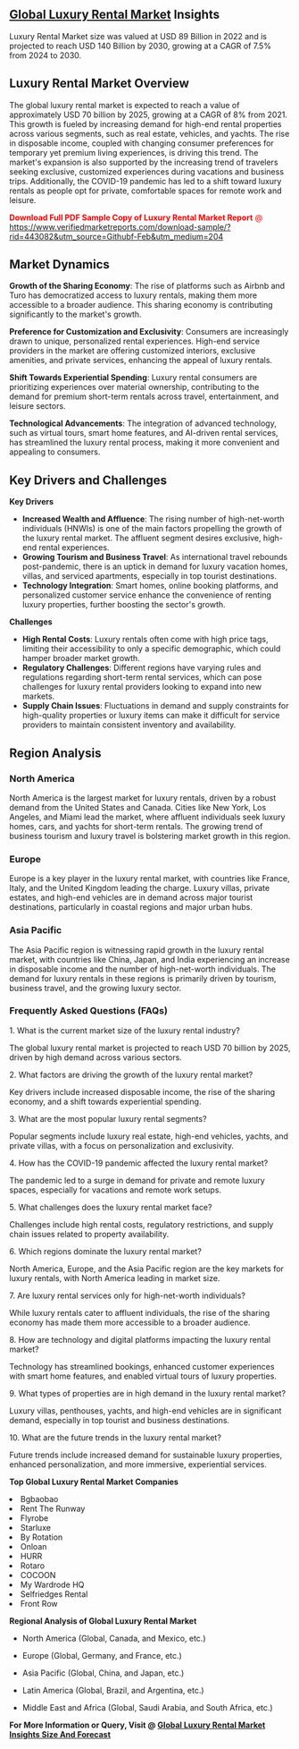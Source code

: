 <h2><a href="https://www.verifiedmarketreports.com/download-sample/?rid=443082&amp;utm_source=Githubf&amp;utm_medium=204" target="_blank">Global Luxury Rental Market</a> Insights</h2><p>Luxury Rental Market size was valued at USD 89 Billion in 2022 and is projected to reach USD 140 Billion by 2030, growing at a CAGR of 7.5% from 2024 to 2030.</p><p> <h2>Luxury Rental Market Overview</h2> <p>The global luxury rental market is expected to reach a value of approximately USD 70 billion by 2025, growing at a CAGR of 8% from 2021. This growth is fueled by increasing demand for high-end rental properties across various segments, such as real estate, vehicles, and yachts. The rise in disposable income, coupled with changing consumer preferences for temporary yet premium living experiences, is driving this trend. The market's expansion is also supported by the increasing trend of travelers seeking exclusive, customized experiences during vacations and business trips. Additionally, the COVID-19 pandemic has led to a shift toward luxury rentals as people opt for private, comfortable spaces for remote work and leisure.</p> <p><p><span class=""><span style="color: #ff0000;"><strong>Download Full PDF Sample Copy of Luxury Rental Market Report</strong> @ </span><a href="https://www.verifiedmarketreports.com/download-sample/?rid=443082&amp;utm_source=Githubf-Feb&amp;utm_medium=204" target="_blank">https://www.verifiedmarketreports.com/download-sample/?rid=443082&amp;utm_source=Githubf-Feb&amp;utm_medium=204</a></span></p></p> <h2>Market Dynamics</h2> <p><strong>Growth of the Sharing Economy</strong>: The rise of platforms such as Airbnb and Turo has democratized access to luxury rentals, making them more accessible to a broader audience. This sharing economy is contributing significantly to the market's growth.</p> <p><strong>Preference for Customization and Exclusivity</strong>: Consumers are increasingly drawn to unique, personalized rental experiences. High-end service providers in the market are offering customized interiors, exclusive amenities, and private services, enhancing the appeal of luxury rentals.</p> <p><strong>Shift Towards Experiential Spending</strong>: Luxury rental consumers are prioritizing experiences over material ownership, contributing to the demand for premium short-term rentals across travel, entertainment, and leisure sectors.</p> <p><strong>Technological Advancements</strong>: The integration of advanced technology, such as virtual tours, smart home features, and AI-driven rental services, has streamlined the luxury rental process, making it more convenient and appealing to consumers.</p> <h2>Key Drivers and Challenges</h2> <p><strong>Key Drivers</strong></p> <ul> <li><strong>Increased Wealth and Affluence</strong>: The rising number of high-net-worth individuals (HNWIs) is one of the main factors propelling the growth of the luxury rental market. The affluent segment desires exclusive, high-end rental experiences.</li> <li><strong>Growing Tourism and Business Travel</strong>: As international travel rebounds post-pandemic, there is an uptick in demand for luxury vacation homes, villas, and serviced apartments, especially in top tourist destinations.</li> <li><strong>Technology Integration</strong>: Smart homes, online booking platforms, and personalized customer service enhance the convenience of renting luxury properties, further boosting the sector's growth.</li> </ul> <p><strong>Challenges</strong></p> <ul> <li><strong>High Rental Costs</strong>: Luxury rentals often come with high price tags, limiting their accessibility to only a specific demographic, which could hamper broader market growth.</li> <li><strong>Regulatory Challenges</strong>: Different regions have varying rules and regulations regarding short-term rental services, which can pose challenges for luxury rental providers looking to expand into new markets.</li> <li><strong>Supply Chain Issues</strong>: Fluctuations in demand and supply constraints for high-quality properties or luxury items can make it difficult for service providers to maintain consistent inventory and availability.</li> </ul> <h2>Region Analysis</h2> <h3>North America</h3> <p>North America is the largest market for luxury rentals, driven by a robust demand from the United States and Canada. Cities like New York, Los Angeles, and Miami lead the market, where affluent individuals seek luxury homes, cars, and yachts for short-term rentals. The growing trend of business tourism and luxury travel is bolstering market growth in this region.</p> <h3>Europe</h3> <p>Europe is a key player in the luxury rental market, with countries like France, Italy, and the United Kingdom leading the charge. Luxury villas, private estates, and high-end vehicles are in demand across major tourist destinations, particularly in coastal regions and major urban hubs.</p> <h3>Asia Pacific</h3> <p>The Asia Pacific region is witnessing rapid growth in the luxury rental market, with countries like China, Japan, and India experiencing an increase in disposable income and the number of high-net-worth individuals. The demand for luxury rentals in these regions is primarily driven by tourism, business travel, and the growing luxury sector.</p> <h3>Frequently Asked Questions (FAQs)</h3> <p>1. What is the current market size of the luxury rental industry?</p> <p>The global luxury rental market is projected to reach USD 70 billion by 2025, driven by high demand across various sectors.</p> <p>2. What factors are driving the growth of the luxury rental market?</p> <p>Key drivers include increased disposable income, the rise of the sharing economy, and a shift towards experiential spending.</p> <p>3. What are the most popular luxury rental segments?</p> <p>Popular segments include luxury real estate, high-end vehicles, yachts, and private villas, with a focus on personalization and exclusivity.</p> <p>4. How has the COVID-19 pandemic affected the luxury rental market?</p> <p>The pandemic led to a surge in demand for private and remote luxury spaces, especially for vacations and remote work setups.</p> <p>5. What challenges does the luxury rental market face?</p> <p>Challenges include high rental costs, regulatory restrictions, and supply chain issues related to property availability.</p> <p>6. Which regions dominate the luxury rental market?</p> <p>North America, Europe, and the Asia Pacific region are the key markets for luxury rentals, with North America leading in market size.</p> <p>7. Are luxury rental services only for high-net-worth individuals?</p> <p>While luxury rentals cater to affluent individuals, the rise of the sharing economy has made them more accessible to a broader audience.</p> <p>8. How are technology and digital platforms impacting the luxury rental market?</p> <p>Technology has streamlined bookings, enhanced customer experiences with smart home features, and enabled virtual tours of luxury properties.</p> <p>9. What types of properties are in high demand in the luxury rental market?</p> <p>Luxury villas, penthouses, yachts, and high-end vehicles are in significant demand, especially in top tourist and business destinations.</p> <p>10. What are the future trends in the luxury rental market?</p> <p>Future trends include increased demand for sustainable luxury properties, enhanced personalization, and more immersive, experiential services.</p> </p><p><strong>Top Global Luxury Rental Market Companies</strong></p><div data-test-id=""><p><li>Bgbaobao</li><li> Rent The Runway</li><li> Flyrobe</li><li> Starluxe</li><li> By Rotation</li><li> Onloan</li><li> HURR</li><li> Rotaro</li><li> COCOON</li><li> My Wardrode HQ</li><li> Selfriedges Rental</li><li> Front Row</li></p><div><strong>Regional Analysis of&nbsp;Global Luxury Rental Market</strong></div><ul><li dir="ltr"><p dir="ltr">North America&nbsp;(Global, Canada, and Mexico, etc.)</p></li><li dir="ltr"><p dir="ltr">Europe (Global, Germany, and France, etc.)</p></li><li dir="ltr"><p dir="ltr">Asia Pacific&nbsp;(Global, China, and Japan, etc.)</p></li><li dir="ltr"><p dir="ltr">Latin America&nbsp;(Global, Brazil, and Argentina, etc.)</p></li><li dir="ltr">Middle East and Africa&nbsp;(Global, Saudi Arabia, and South Africa, etc.)</li></ul><p><strong>For More Information or Query, Visit @&nbsp;</strong><strong><a href="https://www.verifiedmarketreports.com/product/luxury-rental-market/?utm_source=Githubf&amp;utm_medium=204" target="_blank">Global Luxury Rental Market Insights Size And Forecast</a></strong></p></div>
